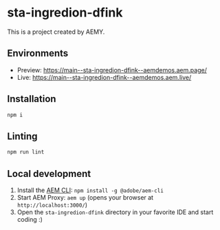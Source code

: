 # sta-ingredion-dfink

This is a project created by AEMY.

## Environments

- Preview: https://main--sta-ingredion-dfink--aemdemos.aem.page/
- Live: https://main--sta-ingredion-dfink--aemdemos.aem.live/

## Installation

```sh
npm i
```

## Linting

```sh
npm run lint
```

## Local development

1. Install the [AEM CLI](https://github.com/adobe/helix-cli): `npm install -g @adobe/aem-cli`
1. Start AEM Proxy: `aem up` (opens your browser at `http://localhost:3000/`)
1. Open the `sta-ingredion-dfink` directory in your favorite IDE and start coding :)